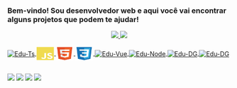 ### Bem-vindo! Sou desenvolvedor web e aqui você vai encontrar alguns projetos que podem te ajudar!

<div align="center">
  <a href="https://github.com/eduardondev">
  <img height="142em" src="https://github-readme-stats.vercel.app/api?username=eduardondev&show_icons=true&theme=dracula&include_all_commits=true&count_private=true"/>
  <img height="142em" src="https://github-readme-stats.vercel.app/api/top-langs/?username=eduardondev&layout=compact&langs_count=7&theme=dracula"/>
</div>
<div style="display: inline_block"><br>
  <img align="center" alt="Edu-Ts" height="30" width="40" src="https://cdn.jsdelivr.net/gh/devicons/devicon/icons/typescript/typescript-original.svg" />
  <img align="center" alt="Edu-Js" height="30" width="40" src="https://raw.githubusercontent.com/devicons/devicon/master/icons/javascript/javascript-plain.svg">
  <img align="center" alt="Edu-HTML" height="30" width="40" src="https://raw.githubusercontent.com/devicons/devicon/master/icons/html5/html5-original.svg">
  <img align="center" alt="Edu-CSS" height="30" width="40" src="https://raw.githubusercontent.com/devicons/devicon/master/icons/css3/css3-original.svg">
  <img align="center" alt="Edu-Vue" height="30" width="40" src="https://cdn.jsdelivr.net/gh/devicons/devicon/icons/vuejs/vuejs-original.svg">
  <img align="center" alt="Edu-Node" height="30" width="40" src="https://cdn.jsdelivr.net/gh/devicons/devicon/icons/nodejs/nodejs-original.svg" />
  <img align="center" alt="Edu-DG" height="30" width="40" src="https://cdn.jsdelivr.net/gh/devicons/devicon/icons/digitalocean/digitalocean-original.svg" />
  <img align="center" alt="Edu-DG" height="30" width="40" src="https://cdn.jsdelivr.net/gh/devicons/devicon/icons/amazonwebservices/amazonwebservices-original.svg" />


</div>
  
  ##
 
<div> 
  <a href="https://www.youtube.com/c/EduardoNunesDeveloper" target="_blank"><img src="https://img.shields.io/badge/YouTube-FF0000?style=for-the-badge&logo=youtube&logoColor=white" target="_blank"></a>
  <a href="https://instagram.com/eduardonunesdev" target="_blank"><img src="https://img.shields.io/badge/-Instagram-%23E4405F?style=for-the-badge&logo=instagram&logoColor=white" target="_blank"></a>
  <a href = "mailto:contato@eduardonunesdev.com.br" target="_blank"><img src="https://img.shields.io/badge/-Gmail-%23333?style=for-the-badge&logo=gmail&logoColor=white"></a>
  <a href="https://www.linkedin.com/in/eduardo-nunes-219193165/" target="_blank"><img src="https://img.shields.io/badge/-LinkedIn-%230077B5?style=for-the-badge&logo=linkedin&logoColor=white" target="_blank"></a> 
 
</div>
